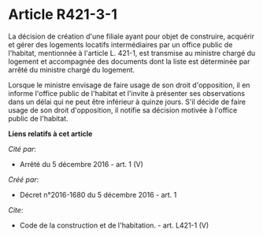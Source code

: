 # Article R421-3-1

La décision de création d'une filiale ayant pour objet de construire, acquérir et gérer des logements locatifs intermédiaires
par un office public de l'habitat, mentionnée à l'article L. 421-1, est transmise au ministre chargé du logement et
accompagnée des documents dont la liste est déterminée par arrêté du ministre chargé du logement. 

Lorsque le ministre envisage de faire usage de son droit d'opposition, il en informe l'office public de l'habitat et l'invite
à présenter ses observations dans un délai qui ne peut être inférieur à quinze jours. S'il décide de faire usage de son droit
d'opposition, il notifie sa décision motivée à l'office public de l'habitat.

**Liens relatifs à cet article**

_Cité par_:

  - Arrêté du 5 décembre 2016 - art. 1 (V)

_Créé par_:

  - Décret n°2016-1680 du 5 décembre 2016 - art. 1

_Cite_:

  - Code de la construction et de l'habitation. - art. L421-1 (V)
